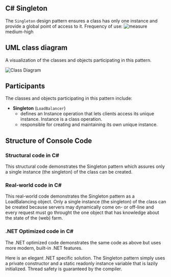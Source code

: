 ## C# Singleton
The `Singleton` design pattern ensures a class has only one instance and provide a global point of access to it.
Frequency of use: ![measure](https://www.dofactory.com/img/patterns/use-medium-high.jpg) medium-high
## UML class diagram
A visualization of the classes and objects participating in this pattern.

![Class Diagram](https://www.dofactory.com/img/diagrams/net/Singleton.png)

## 	Participants
The classes and objects participating in this pattern include:

-  **Singleton** (`LoadBalancer`)
	- defines an Instance operation that lets clients access its unique instance. Instance is a class operation.
	- responsible for creating and maintaining its own unique instance.

## Structure of Console Code
### Structural code in C#
This structural code demonstrates the Singleton pattern which assures only a single instance (the singleton) of the class can be created.

### Real-world code in C#
This real-world code demonstrates the Singleton pattern as a LoadBalancing object. Only a single instance (the singleton) of the class can be created because servers may dynamically come on- or off-line and every request must go throught the one object that has knowledge about the state of the (web) farm.

### .NET Optimized code in C#
The .NET optimized code demonstrates the same code as above but uses more modern, built-in .NET features.

Here is an elegant .NET specific solution. The Singleton pattern simply uses a private constructor and a static readonly instance variable that is lazily initialized. Thread safety is guaranteed by the compiler.
		  